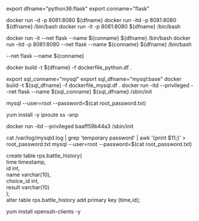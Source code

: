 

export dfname="python36:flask"
export conname="flask"

docker run -d -p 8081:8080 ${dfname}
docker run -itd -p 8081:8080 ${dfname} /bin/bash
docker run -it -p 8081:8080 ${dfname} /bin/bash

docker run -it --net flask --name ${conname} ${dfname} /bin/bash
docker run -itd -p 8081:8080 --net flask --name ${conname} ${dfname} /bin/bash

 --net flask --name ${conname} 

docker build -t ${dfname} -f dockerfile_python.df .


export sql_conname="mysql"
export sql_dfname="mysql:base"
docker build -t ${sql_dfname} -f dockerfile_mysql.df .
docker run -itd --privileged --net flask --name ${sql_conname} ${sql_dfname} /sbin/init





mysql --user=root --password=$(cat root_password.txt)

 yum install -y iproute
 ss -anp



docker run -itd --privileged baaff59b44a3 /sbin/init



cat /var/log/mysqld.log | grep 'temporary password' | awk '{print $11;}' > root_password.txt
mysql --user=root --password=$(cat root_password.txt)

create table rps.battle_history( \
    time timestamp, \
    id int, \
    name varchar(10), \
    choice_id int, \
    result varchar(10)  \
); \
alter table rps.battle_history add primary key (time,id);




yum install openssh-clients -y
